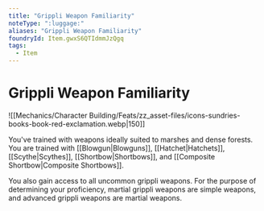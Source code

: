 ```yaml
---
title: "Grippli Weapon Familiarity"
noteType: ":luggage:"
aliases: "Grippli Weapon Familiarity"
foundryId: Item.gwxS6QTIdmmJzQgq
tags:
  - Item
---
```


# Grippli Weapon Familiarity
![[Mechanics/Character Building/Feats/zz_asset-files/icons-sundries-books-book-red-exclamation.webp|150]]

You've trained with weapons ideally suited to marshes and dense forests. You are trained with [[Blowgun|Blowguns]], [[Hatchet|Hatchets]], [[Scythe|Scythes]], [[Shortbow|Shortbows]], and [[Composite Shortbow|Composite Shortbows]].

You also gain access to all uncommon grippli weapons. For the purpose of determining your proficiency, martial grippli weapons are simple weapons, and advanced grippli weapons are martial weapons.
